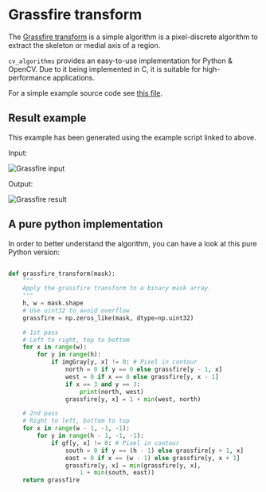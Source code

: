 # Grassfire transform

The [Grassfire transform](https://en.wikipedia.org/wiki/Grassfire_transform) is a simple algorithm is a pixel-discrete algorithm to extract the skeleton or medial axis of a region.

`cv_algorithms` provides an easy-to-use implementation for Python & OpenCV. Due to it being implemented in C, it is suitable for high-performance applications.

For a simple example source code see [this file](https://github.com/ulikoehler/cv_algorithms/blob/master/examples/grassfire.py).

## Result example

This example has been generated using the example script linked to above.

Input:

![Grassfire input](https://raw.githubusercontent.com/ulikoehler/cv_algorithms/master/examples/grassfire-example.png)

Output:

![Grassfire result](https://raw.githubusercontent.com/ulikoehler/cv_algorithms/master/examples/grassfire-result.png)


## A pure python implementation

In order to better understand the algorithm, you can have a look at this pure Python version:

```python

def grassfire_transform(mask):
    """
    Apply the grassfire transform to a binary mask array.
    """
    h, w = mask.shape
    # Use uint32 to avoid overflow
    grassfire = np.zeros_like(mask, dtype=np.uint32)

    # 1st pass
    # Left to right, top to bottom
    for x in range(w):
        for y in range(h):
            if imgGray[y, x] != 0: # Pixel in contour
                north = 0 if y == 0 else grassfire[y - 1, x]
                west = 0 if x == 0 else grassfire[y, x - 1]
                if x == 3 and y == 3:
                    print(north, west)
                grassfire[y, x] = 1 + min(west, north)

    # 2nd pass
    # Right to left, bottom to top
    for x in range(w - 1, -1, -1):
        for y in range(h - 1, -1, -1):
            if gf[y, x] != 0: # Pixel in contour
                south = 0 if y == (h - 1) else grassfire[y + 1, x]
                east = 0 if x == (w - 1) else grassfire[y, x + 1]
                grassfire[y, x] = min(grassfire[y, x],
                    1 + min(south, east))
    return grassfire

```
